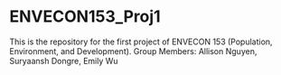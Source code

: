# ENVECON153_Proj1
This is the repository for the first project of ENVECON 153 (Population, Environment, and Development). Group Members: Allison Nguyen, Suryaansh Dongre, Emily Wu
